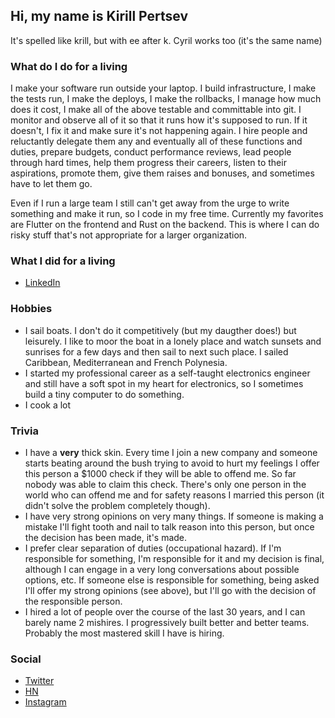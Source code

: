 ## Hi, my name is Kirill Pertsev

It's spelled like krill, but with ee after k. Cyril works too (it's the same name)

### What do I do for a living

I make your software run outside your laptop. I build infrastructure, I make
the tests run, I make the deploys, I make the rollbacks, I manage how much does
it cost, I make all of the above testable and committable into git. I monitor
and observe all of it so that it runs how it's supposed to run. If it doesn't,
I fix it and make sure it's not happening again. I hire people and reluctantly
delegate them any and eventually all of these functions and duties, prepare
budgets, conduct performance reviews, lead people through hard times, help them
progress their careers, listen to their aspirations, promote them, give them
raises and bonuses, and sometimes have to let them go.

Even if I run a large team I still can't get away from the urge to write
something and make it run, so I code in my free time. Currently my favorites
are Flutter on the frontend and Rust on the backend. This is where I can do
risky stuff that's not appropriate for a larger organization.

### What I did for a living
  * [LinkedIn](https://www.linkedin.com/in/kikap/)

### Hobbies
  * I sail boats. I don't do it competitively (but my daugther does!) but
    leisurely. I like to moor the boat in a lonely place and watch sunsets and
    sunrises for a few days and then sail to next such place. I sailed
    Caribbean, Mediterranean and French Polynesia.
  * I started my professional career as a self-taught electronics engineer and
    still have a soft spot in my heart for electronics, so I sometimes build a
    tiny computer to do something.
  * I cook a lot

### Trivia
  * I have a **very** thick skin. Every time I join a new company and someone
    starts beating around the bush trying to avoid to hurt my feelings I offer
    this person a $1000 check if they will be able to offend me. So far nobody
    was able to claim this check. There's only one person in the world who can
    offend me and for safety reasons I married this person (it didn't solve the
    problem completely though).
  * I have very strong opinions on very many things. If someone is making a
    mistake I'll fight tooth and nail to talk reason into this person, but once
    the decision has been made, it's made.
  * I prefer clear separation of duties (occupational hazard). If I'm
    responsible for something, I'm responsible for it and my decision is final,
    although I can engage in a very long conversations about possible options,
    etc. If someone else is responsible for something, being asked I'll offer
    my strong opinions (see above), but I'll go with the decision of the
    responsible person.
  * I hired a lot of people over the course of the last 30 years, and I can
    barely name 2 mishires. I progressively built better and better teams.
    Probably the most mastered skill I have is hiring.

### Social
  * [Twitter](https://twitter.com/kpertsev)
  * [HN](https://news.ycombinator.com/user?id=kika)
  * [Instagram](https://www.instagram.com/kpertsev/)
